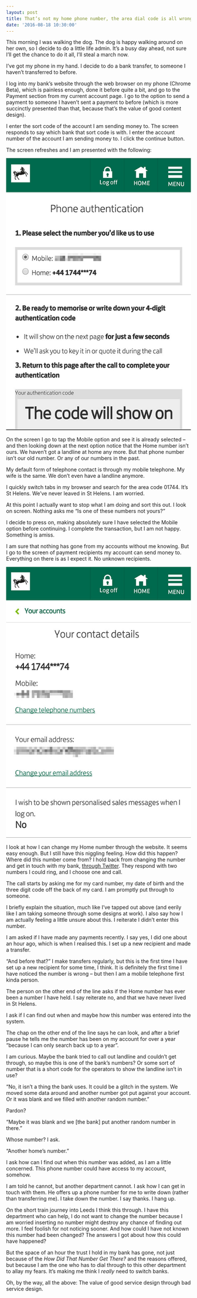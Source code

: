 ```yaml
---
layout: post
title: That’s not my home phone number, the area dial code is all wrong - Or, how I suddenly lost trust in my bank
date: '2016-08-18 10:30:00'
---
```


This morning I was walking the dog. The dog is happy walking around on her own, so I decide to do a little life admin. It’s a busy day ahead, not sure I’ll get the chance to do it all, I’ll steal a march now.

I’ve got my phone in my hand. I decide to do a bank transfer, to someone I haven’t transferred to before.

I log into my bank’s website through the web browser on my phone (Chrome Beta), which is painless enough, done it before quite a bit, and go to the Payment section from my current account page. I go to the option to send a payment to someone I haven’t sent a payment to before (which is more succinctly presented than that, because that’s the value of good content design).

I enter the sort code of the account I am sending money to. The screen responds to say which bank that sort code is with. I enter the account number of the account I am sending money to. I click the continue button.

The screen refreshes and I am presented with the following:

![Screen grab](/assets/bank_grab_1.jpg)

On the screen I go to tap the Mobile option and see it is already selected – and then looking down at the next option notice that the Home number isn’t ours. We haven’t got a landline at home any more. But that phone number isn’t our old number. Or any of our numbers in the past.

My default form of telephone contact is through my mobile telephone. My wife is the same. We don’t even have a landline anymore.

I quickly switch tabs in my browser and search for the area code 01744. It’s St Helens. We’ve never leaved in St Helens. I am worried.

At this point I actually want to stop what I am doing and sort this out. I look on screen. Nothing asks me “Is one of these numbers not yours?”

I decide to press on, making absolutely sure I have selected the Mobile option before continuing. I complete the transaction, but I am not happy. Something is amiss.

I am sure that nothing has gone from my accounts without me knowing. But I go to the screen of payment recipients my account can send money to. Everything on there is as I expect it. No unknown recipients.

![Screen grab](/assets/bank_grab_2.jpg)

I look at how I can change my Home number through the website. It seems easy enough. But I still have this niggling feeling. How did this happen? Where did this number come from? I hold back from changing the number and get in touch with my bank, [through Twitter](https://twitter.com/ermlikeyeah/status/766168045589004288). They respond with two numbers I could ring,  and I choose one and call.

The call starts by asking me for my card number, my date of birth and the three digit code off the back of my card. I am promptly put through to someone.

I briefly explain the situation, much like I’ve tapped out above (and eerily like I am taking someone through some designs at work). I also say how I am actually feeling a little unsure about this. I reiterate I didn’t enter this number.

I am asked if I have made any payments recently. I say yes, I did one about an hour ago, which is when I realised this. I set up a new recipient and made a transfer.

“And before that?” I make transfers regularly, but this is the first time I have set up a new recipient for some time, I think. It is definitely the first time I have noticed the number is wrong – but then I am a mobile telephone first kinda person.

The person on the other end of the line asks if the Home number has ever been a number I have held. I say reiterate no, and that we have never lived in St Helens.

I ask if I can find out when and maybe how this number was entered into the system.

The chap on the other end of the line says he can look, and after a brief pause he tells me the number has been on my account for over a year “because I can only search back up to a year”.

I am curious. Maybe the bank tried to call out landline and couldn’t get through, so maybe this is one of the bank’s numbers? Or some sort of number that is a short code for the operators to show the landline isn’t in use?

“No, it isn’t a thing the bank uses. It could be a glitch in the system. We moved some data around and another number got put against your account. Or it was blank and we filled with another random number.”

Pardon?

“Maybe it was blank and we [the bank] put another random number in there.”

Whose number? I ask.

“Another home’s number.”

I ask how can I find out when this number was added, as I am a little concerned. This phone number could have access to my account, somehow.

I am told he cannot, but another department cannot. I ask how I can get in touch with them. He offers up a phone number for me to write down (rather than transferring me). I take down the number. I say thanks. I hang up.

On the short train journey into Leeds I think this through. I have this department who can help, I do not want to change the number because I am worried inserting no number might destroy any chance of finding out more. I feel foolish for not noticing sooner. And how could I have not known this number had been changed? The answers I got about how this could have happened?

But the space of an hour the trust I hold in my bank has gone, not just because of the *How Did That Number Get There?* and the reasons offered, but because I am the one who has to dial through to this other department to allay my fears. It’s making me think I *really* need to switch banks.

Oh, by the way, all the above: The value of good service design through bad service design.
